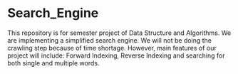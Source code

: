 # Search_Engine
This repository is for semester project of Data Structure and Algorithms. We are implementing a simplified search engine. We will not be doing the crawling step because of time shortage. However, main features of our project will include: Forward Indexing, Reverse Indexing and searching for both single and multiple words. 
